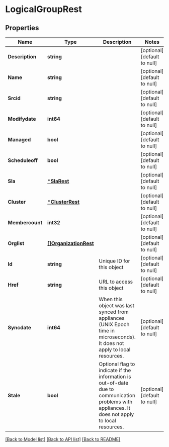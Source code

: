 # LogicalGroupRest

## Properties
Name | Type | Description | Notes
------------ | ------------- | ------------- | -------------
**Description** | **string** |  | [optional] [default to null]
**Name** | **string** |  | [optional] [default to null]
**Srcid** | **string** |  | [optional] [default to null]
**Modifydate** | **int64** |  | [optional] [default to null]
**Managed** | **bool** |  | [optional] [default to null]
**Scheduleoff** | **bool** |  | [optional] [default to null]
**Sla** | [***SlaRest**](SlaRest.md) |  | [optional] [default to null]
**Cluster** | [***ClusterRest**](ClusterRest.md) |  | [optional] [default to null]
**Membercount** | **int32** |  | [optional] [default to null]
**Orglist** | [**[]OrganizationRest**](OrganizationRest.md) |  | [optional] [default to null]
**Id** | **string** | Unique ID for this object | [optional] [default to null]
**Href** | **string** | URL to access this object | [optional] [default to null]
**Syncdate** | **int64** | When this object was last synced from appliances (UNIX Epoch time in microseconds). It does not apply to local resources. | [optional] [default to null]
**Stale** | **bool** | Optional flag to indicate if the information is out-of-date due to communication problems with appliances. It does not apply to local resources. | [optional] [default to null]

[[Back to Model list]](../README.md#documentation-for-models) [[Back to API list]](../README.md#documentation-for-api-endpoints) [[Back to README]](../README.md)

